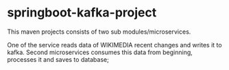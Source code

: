 # springboot-kafka-project

This maven projects consists of two sub modules/microservices.

One of the service reads data of WIKIMEDIA recent changes and writes it to kafka.
Second microservices consumes this data from beginning, processes it and saves to database;
